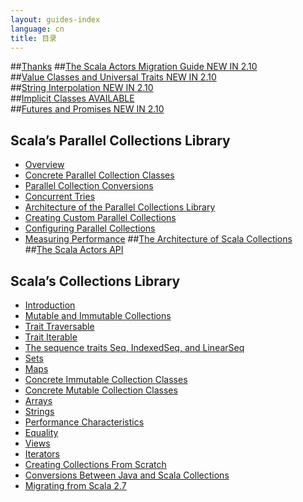 ```yaml
---
layout: guides-index
language: cn
title: 目录
---
```

##[Thanks](Thanks.md)
##[The Scala Actors Migration Guide NEW IN 2.10](The-Scala-Actors-Migration-Guide.md)  
##[Value Classes and Universal Traits NEW IN 2.10](Value-Classes-and-Universal-Traits.md)  
##[String Interpolation NEW IN 2.10](String_Interpolation.md)  
##[Implicit Classes AVAILABLE](Implicit-Classes.md)  
##[Futures and Promises NEW IN 2.10](Futures-and-Promises.md)  
## Scala’s Parallel Collections Library  
- [Overview](/parallel-collections/overview.md)
- [Concrete Parallel Collection Classes](/parallel-collections/Concrete_Parallel_Collection_Classes.md)
- [Parallel Collection Conversions](/parallel-collections/Parallel_Collection_Conversions.md)
- [Concurrent Tries](/parallel-collections/Concurrent_Tries.md)
- [Architecture of the Parallel Collections Library](/parallel-collections/Architecture_of_the_Parallel_Collections_Library.md)
- [Creating Custom Parallel Collections](/parallel-collections/Creating_Custom_Parallel_Collections.md)
- [Configuring Parallel Collections](/parallel-collections/Configuring_Parallel_Collections.md)
- [Measuring Performance](/parallel-collections/Measuring_Performance.md)
##[The Architecture of Scala Collections](The_Architecture_of_Scala_Collections.md)  
##[The Scala Actors API](The_Scala_Actors_API.md)  
## Scala’s Collections Library  
- [Introduction](Introduction.md)
- [Mutable and Immutable Collections](Mutable_and_Immutable_Collections.md)
- [Trait Traversable](Trait_Traversable.md)
- [Trait Iterable](Trait_Iterable.md)
- [The sequence traits Seq, IndexedSeq, and LinearSeq](The_sequence_traits.md)
- [Sets](Sets.md)
- [Maps](Maps.md)
- [Concrete Immutable Collection Classes](Concrete_Immutable_Collection_Classes.md)
- [Concrete Mutable Collection Classes](Concrete_Mutable_Collection_Classes.md)
- [Arrays](Arrays.md)
- [Strings](Strings.md)
- [Performance Characteristics](Performance_Characteristics.md)
- [Equality](Equality.md)
- [Views](Views.md)
- [Iterators](Iterators.md)
- [Creating Collections From Scratch](Creating_Collections_From_Scratch.md)
- [Conversions Between Java and Scala Collections](Conversions_Between_Java_and_Scala_Collections.md)
- [Migrating from Scala 2.7](Migrating_from_Scala_2_7.md)
